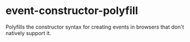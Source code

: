 # event-constructor-polyfill
Polyfills the constructor syntax for creating events in browsers that don't natively support it.
